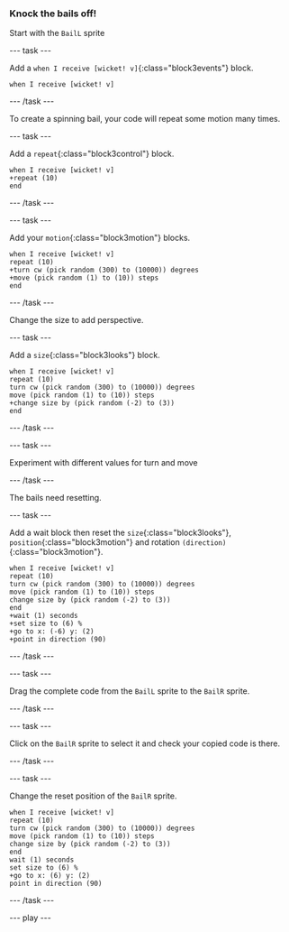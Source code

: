 ### Knock the bails off!

Start with the `BailL` sprite

--- task ---

Add a `when I receive [wicket! v]`{:class="block3events"} block.

```blocks3
when I receive [wicket! v]
```

--- /task ---

To create a spinning bail, your code will repeat some motion many times.

--- task ---

Add a `repeat`{:class="block3control"} block.

```blocks3
when I receive [wicket! v]
+repeat (10)
end
```

--- /task ---

--- task ---

Add your `motion`{:class="block3motion"} blocks.

```blocks3
when I receive [wicket! v]
repeat (10)
+turn cw (pick random (300) to (10000)) degrees
+move (pick random (1) to (10)) steps
end
```

--- /task ---

Change the size to add perspective.

--- task ---

Add a `size`{:class="block3looks"} block.

```blocks3
when I receive [wicket! v]
repeat (10)
turn cw (pick random (300) to (10000)) degrees
move (pick random (1) to (10)) steps
+change size by (pick random (-2) to (3))
end
```

--- /task ---

--- task ---

Experiment with different values for turn and move

--- /task ---

The bails need resetting.

--- task ---

Add a wait block then reset the `size`{:class="block3looks"}, `position`{:class="block3motion"} and rotation `(direction)`{:class="block3motion"}.

```blocks3
when I receive [wicket! v]
repeat (10)
turn cw (pick random (300) to (10000)) degrees
move (pick random (1) to (10)) steps
change size by (pick random (-2) to (3))
end
+wait (1) seconds
+set size to (6) %
+go to x: (-6) y: (2)
+point in direction (90)
```

--- /task ---

--- task ---

Drag the complete code from the `BailL` sprite to the `BailR` sprite.

--- /task ---

--- task ---

Click on the `BailR` sprite to select it and check your copied code is there.

--- /task ---

--- task ---

Change the reset position of the `BailR` sprite.

```blocks3
when I receive [wicket! v]
repeat (10)
turn cw (pick random (300) to (10000)) degrees
move (pick random (1) to (10)) steps
change size by (pick random (-2) to (3))
end
wait (1) seconds
set size to (6) %
+go to x: (6) y: (2)
point in direction (90)
```

--- /task ---

--- play ---